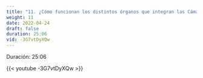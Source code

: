 ```yaml
---
title: "11. ¿Cómo funcionan los distintos órganos que integran las Cámaras del Congreso?"
weight: 11
date: 2022-04-24
draft: false
duration: 25:06
vid: -3G7vtDyXQw
---
```


Duración: 25:06

{{< youtube -3G7vtDyXQw >}}

